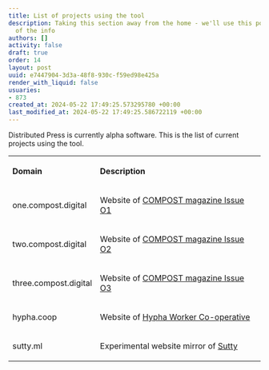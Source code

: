```yaml
---
title: List of projects using the tool
description: Taking this section away from the home - we'll use this post as a backup
  of the info
authors: []
activity: false
draft: true
order: 14
layout: post
uuid: e7447904-3d3a-48f8-930c-f59ed98e425a
render_with_liquid: false
usuaries:
- 873
created_at: 2024-05-22 17:49:25.573295780 +00:00
last_modified_at: 2024-05-22 17:49:25.586722119 +00:00
---
```


<p style="text-align:start">Distributed Press is currently alpha software. This is the list of current projects using the tool.</p>
<table>
  <tbody>
    <tr>
      <th>
        <p style="text-align:start">Domain</p>
      </th>
      <th>
        <p style="text-align:start">Description</p>
      </th>
    </tr>
    <tr>
      <td>
        <p style="text-align:start">one.compost.digital</p>
      </td>
      <td>
        <p style="text-align:start">Website of <a href="https://one.compost.digital" rel="noopener" target="_blank" referrerpolicy="strict-origin-when-cross-origin">COMPOST magazine Issue O1</a></p>
      </td>
    </tr>
    <tr>
      <td>
        <p style="text-align:start">two.compost.digital</p>
      </td>
      <td>
        <p style="text-align:start">Website of <a href="https://two.compost.digital" rel="noopener" target="_blank" referrerpolicy="strict-origin-when-cross-origin">COMPOST magazine Issue O2</a></p>
      </td>
    </tr>
    <tr>
      <td>
        <p style="text-align:start">three.compost.digital</p>
      </td>
      <td>
        <p style="text-align:start">Website of <a href="https://three.compost.digital" rel="noopener" target="_blank" referrerpolicy="strict-origin-when-cross-origin">COMPOST magazine Issue O3</a></p>
      </td>
    </tr>
    <tr>
      <td>
        <p style="text-align:start">hypha.coop</p>
      </td>
      <td>
        <p style="text-align:start">Website of <a href="https://hypha.coop" rel="noopener" target="_blank" referrerpolicy="strict-origin-when-cross-origin">Hypha Worker Co-operative</a></p>
      </td>
    </tr>
    <tr>
      <td>
        <p style="text-align:start">sutty.ml</p>
      </td>
      <td>
        <p style="text-align:start">Experimental website mirror of <a href="https://sutty.nl/en/" rel="noopener" target="_blank" referrerpolicy="strict-origin-when-cross-origin">Sutty</a></p>
      </td>
    </tr>
  </tbody>
</table>